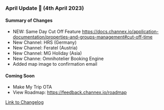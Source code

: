 ### April Update 🚀 (4th April 2023)

#### Summary of Changes
- NEW: Same Day Cut Off Feature https://docs.channex.io/application-documentation/properties-and-groups-management#cut-off-time
- New Channel: HRS (Germany)
- New Channel: Feratel (Austria)
- New Channel: MG Holiday (Asia)
- New Channe: Omnihotelier Booking Engine
- Added map image to confirmation email

#### Coming Soon
- Make My Trip OTA
- View Roadmap: https://feedback.channex.io/roadmap

[Link to Changelog](https://docs.channex.io/changelog)
